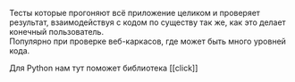 Тесты которые прогоняют всё приложение целиком и проверяет результат, взаимодействуя с кодом по существу так же, как это делает конечный пользователь.   
Популярно при проверке веб-каркасов, где может быть много уровней кода.

Для Python нам тут поможет библиотека [[click]]